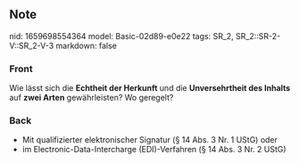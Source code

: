 ## Note
nid: 1659698554364
model: Basic-02d89-e0e22
tags: SR_2, SR_2::SR-2-V::SR_2-V-3
markdown: false

### Front
Wie lässt sich die <b>Echtheit der Herkunft</b> und die
<b>Unversehrtheit des Inhalts</b> auf <b>zwei Arten</b>
gewährleisten? Wo geregelt?

### Back
<ul>
  <li>Mit qualifizierter elektronischer Signatur (§ 14 Abs. 3 Nr. 1
  UStG) oder
  <li>im Electronic-Data-Intercharge (EDI)-Verfahren (§ 14 Abs. 3
  Nr. 2 UStG)
</ul>
